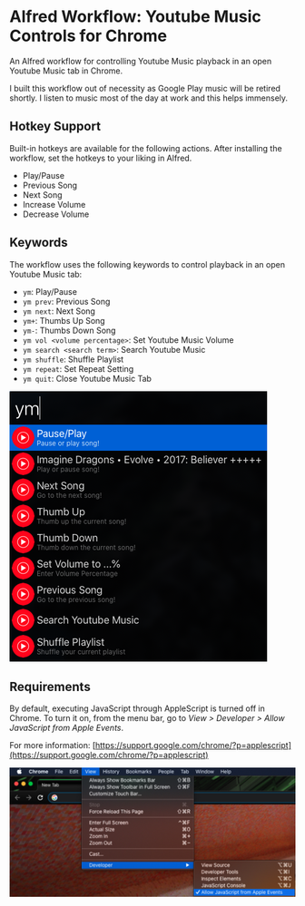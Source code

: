 # Alfred Workflow: Youtube Music Controls for Chrome

An Alfred workflow for controlling Youtube Music playback in an open Youtube Music tab in Chrome.

I built this workflow out of necessity as Google Play music will be retired shortly. I listen to music most of the day at work and this helps immensely.

## Hotkey Support

Built-in hotkeys are available for the following actions. After installing the workflow, set the hotkeys to your liking in Alfred.

* Play/Pause
* Previous Song
* Next Song
* Increase Volume
* Decrease Volume

## Keywords

The workflow uses the following keywords to control playback in an open Youtube Music tab:

* `ym`: Play/Pause
* `ym prev`: Previous Song
* `ym next`: Next Song
* `ym+`: Thumbs Up Song
* `ym-`: Thumbs Down Song
* `ym vol <volume percentage>`: Set Youtube Music Volume
* `ym search <search term>`: Search Youtube Music
* `ym shuffle`: Shuffle Playlist
* `ym repeat`: Set Repeat Setting
* `ym quit`: Close Youtube Music Tab

![Alfred Workflow Screenshot](screenshot.png)

## Requirements

By default, executing JavaScript through AppleScript is turned off in Chrome. To turn it on, from the menu bar, go to *View > Developer > Allow JavaScript from Apple Events*.

For more information: [https://support.google.com/chrome/?p=applescript](https://support.google.com/chrome/?p=applescript)

![Chrome Enable Applescript](chrome-enable-applescript.jpg)
